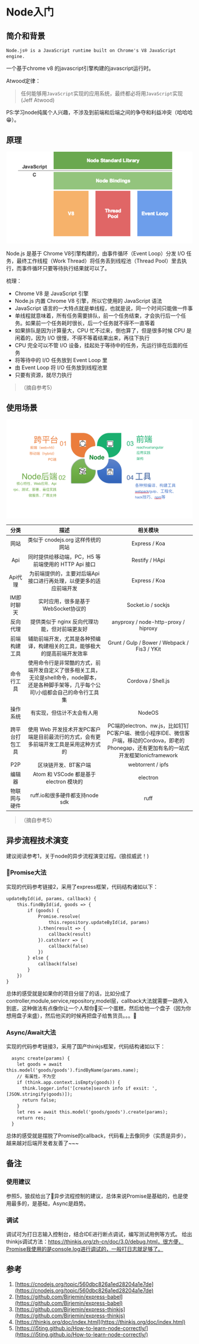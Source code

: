 # Node入门

## 简介和背景

```
Node.js® is a JavaScript runtime built on Chrome's V8 JavaScript engine.
```
一个基于chrome v8 的javascript引擎构建的javascript运行时。

Atwood定律：
> 任何能够用`JavaScript`实现的应用系统，最终都必将用`JavaScript`实现(Jeff Atwood)

PS:学习node纯属个人兴趣，不涉及到前端和后端之间的争夺和利益冲突（哈哈哈😁）。

## 原理
![2018070502.png](./../assets/images/2018070502.png)

Node.js 是基于 Chrome V8引擎构建的，由事件循环（Event Loop）分发 I/O 任务，最终工作线程（Work Thread）将任务丢到线程池（Thread Pool）里去执行，而事件循环只要等待执行结果就可以了。

梳理：
* Chrome V8 是 JavaScript 引擎
* Node.js 内置 Chrome V8 引擎，所以它使用的 JavaScript 语法
* JavaScript 语言的一大特点就是单线程，也就是说，同一个时间只能做一件事
* 单线程就意味着，所有任务需要排队，前一个任务结束，才会执行后一个任务。如果前一个任务耗时很长，后一个任务就不得不一直等着
* 如果排队是因为计算量大，CPU 忙不过来，倒也算了，但是很多时候 CPU 是闲着的，因为 I/O 很慢，不得不等着结果出来，再往下执行
* CPU 完全可以不管 I/O 设备，挂起处于等待中的任务，先运行排在后面的任务
* 将等待中的 I/O 任务放到 Event Loop 里
* 由 Event Loop 将 I/O 任务放到线程池里
* 只要有资源，就尽力执行

> （摘自参考5）

## 使用场景

![2018070501.png](./../assets/images/2018070501.png)

|分类|描述|相关模块|
|:---:|:---:|:---:|
|网站|类似于 cnodejs.org 这样传统的网站|Express / Koa||
|Api|同时提供给移动端，PC，H5 等前端使用的 HTTP Api 接口|Restify / HApi|
|Api代理|为前端提供的，主要对后端Api接口进行再处理，以便更多的适应前端开发|Express / Koa|
|IM即时聊天|实时应用，很多是基于 WebSocket协议的|Socket.io / sockjs|
|反向代理|提供类似于 nginx 反向代理功能，但对前端更友好|anyproxy / node-http-proxy / hiproxy|
|前端构建工具|辅助前端开发，尤其是各种预编译，构建相关的工具，能够极大的提高前端开发效率|Grunt / Gulp / Bower / Webpack / Fis3 / YKit|
|命令行工具|使用命令行是非常酷的方式，前端开发自定义了很多相关工具，无论是shell命令，node脚本，还是各种脚手架等，几乎每个公司\小组都会自己的命令行工具集|Cordova / Shell.js|
|操作系统|有实现，但估计不太会有人用|NodeOS|
|跨平台打包工具|使用 Web 开发技术开发PC客户端是目前最流行的方式，会有更多前端开发工具是采用这种方式的|PC端的electron、nw.js，比如钉钉PC客户端、微信小程序IDE、微信客户端，移动的Cordova，即老的Phonegap，还有更加有名的一站式开发框架Ionicframework|
|P2P|区块链开发、BT客户端|webtorrent / ipfs|
|编辑器|Atom 和 VSCode 都是基于 electron 模块的|electron|
|物联网与硬件|ruff.io和很多硬件都支持node sdk|ruff|

> （摘自参考5）

## 异步流程技术演变
建议阅读参考1，关于node的异步流程演变过程。(狼叔威武！)

### Promise大法
实现的代码参考链接2，采用了express框架，代码结构诸如以下：
```
updateById(id, params, callback) {
    this.findById(id, goods => {
        if (goods) {
            Promise.resolve(
                this.repository.updateById(id, params)
            ).then(result => {
                callback(result)
            }).catch(err => {
                callback(false)
            })
        } else {
            callback(false)
        }
    })
}
```
总体的感受就是如果你的项目分层了的话，比如分成了controller,module,service,repository,model层，callback大法就需要一路传入到底，这种做法有点像你让一个人帮你买一个蛋糕，然后给他一个盘子（因为你想用盘子来盛），然后他买的时候再把盘子给售货员。。。

### Async/Await大法
实现的代码参考链接3，采用了国产thinkjs框架，代码结构诸如以下：
```
  async create(params) {
    let goods = await this.model('goods/goods').findByName(params.name);
    // 有属性，不为空
    if (think.app.context.isEmpty(goods)) {
      think.logger.info('[create]search info if exsit: ', [JSON.stringify(goods)]);
      return false;
    }
    let res = await this.model('goods/goods').create(params);
    return res;
  }
```
总体的感受就是摆脱了Promise的callback，代码看上去像同步（实质是异步），越来越对后端开发者友善了~~~

## 备注
### 使用建议
参照5，狼叔给出了异步流程控制的建议，总体来说Promise是基础的，也是使用最多的，是基础，Async是趋势。

### 调试
调试可为打日志输入控制台，结合IDE进行断点调试，编写测试用例等方式。
给出thinkjs调试方法：https://thinkjs.org/zh-cn/doc/3.0/debug.html，很方便，Promise我使用的是console.log进行调试的，一般打日志就足够了。

## 参考
1. [https://cnodejs.org/topic/560dbc826a1ed28204a1e7de](https://cnodejs.org/topic/560dbc826a1ed28204a1e7de)
2. [https://github.com/Birjemin/express-babel](https://github.com/Birjemin/express-babel)
3. [https://github.com/Birjemin/express-thinkjs](https://github.com/Birjemin/express-thinkjs)
4. [https://thinkjs.org/doc/index.html](https://thinkjs.org/doc/index.html)
5. [https://i5ting.github.io/How-to-learn-node-correctly/](https://i5ting.github.io/How-to-learn-node-correctly/)